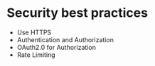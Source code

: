 # Security best practices 
- Use HTTPS
- Authentication and Authorization
- OAuth2.0 for Authorization
- Rate Limiting
